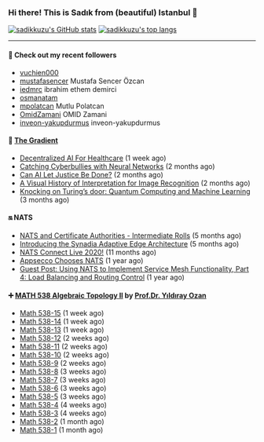 ### Hi there! This is Sadık from (beautiful) Istanbul 👋

[![sadikkuzu's GitHub stats](https://github-readme-stats.vercel.app/api?username=sadikkuzu&show_icons=true&theme=dark&hide=stars&hide_title=true)](https://github.com/sadikkuzu)
[![sadikkuzu's top langs](https://github-readme-stats.vercel.app/api/top-langs/?username=sadikkuzu&langs_count=6&layout=compact&theme=dark&hide_title=true)](https://github.com/sadikkuzu)

---

#### 🔭 Check out my recent followers

- [vuchien000](https://github.com/vuchien000) 
- [mustafasencer](https://github.com/mustafasencer) Mustafa Sencer Özcan
- [iedmrc](https://github.com/iedmrc) ibrahim ethem demirci
- [osmanatam](https://github.com/osmanatam) 
- [mpolatcan](https://github.com/mpolatcan) Mutlu Polatcan
- [OmidZamani](https://github.com/OmidZamani) OMID Zamani
- [inveon-yakupdurmus](https://github.com/inveon-yakupdurmus) inveon-yakupdurmus


#### 🔻 [The Gradient](https://thegradient.pub)

- [Decentralized AI For Healthcare](https://thegradient.pub/decentralized-ai-for-healthcare/) (1 week ago)
- [Catching Cyberbullies with Neural Networks](https://thegradient.pub/catching-cyberbullies-with-neural-networks/) (2 months ago)
- [Can AI Let Justice Be Done?](https://thegradient.pub/robot-judges/) (2 months ago)
- [A Visual History of Interpretation for Image Recognition](https://thegradient.pub/a-visual-history-of-interpretation-for-image-recognition/) (2 months ago)
- [Knocking on Turing’s door: Quantum Computing and Machine Learning](https://thegradient.pub/knocking-on-turings-door-quantum-computing-and-machine-learning/) (3 months ago)


#### 🔛 NATS

- [NATS and Certificate Authorities - Intermediate Rolls](https://nats.io/blog/nats-blogpost-ca/) (5 months ago)
- [Introducing the Synadia Adaptive Edge Architecture](https://nats.io/blog/synadia-adaptive-edge/) (5 months ago)
- [NATS Connect Live 2020!](https://nats.io/blog/nats-connect-live-2020/) (11 months ago)
- [Appsecco Chooses NATS](https://nats.io/blog/appsecco-chooses-nats/) (1 year ago)
- [Guest Post: Using NATS to Implement Service Mesh Functionality, Part 4: Load Balancing and Routing Control](https://nats.io/blog/nats-to-implement-service-mesh-functionality-part3-metrics/) (1 year ago)


#### ➕ [MATH 538 Algebraic Topology II](https://www.youtube.com/playlist?list=PLBMmiR8tC9UmP3YhW1R2tNSqTCpq-kaDh) by [Prof.Dr. Yıldıray Ozan](http://users.metu.edu.tr/ozan/indexEng.html)

- [Math 538-15](https://www.youtube.com/watch?v=yYKRWqFoEAA) (1 week ago)
- [Math 538-14](https://www.youtube.com/watch?v=F-nlSTM2rbk) (1 week ago)
- [Math 538-13](https://www.youtube.com/watch?v=iy_J8-IdNTc) (1 week ago)
- [Math 538-12](https://www.youtube.com/watch?v=Fr7bi_ErYOg) (2 weeks ago)
- [Math 538-11](https://www.youtube.com/watch?v=YkpWe1fjOX8) (2 weeks ago)
- [Math 538-10](https://www.youtube.com/watch?v=6uHBO7i_Rac) (2 weeks ago)
- [Math 538-9](https://www.youtube.com/watch?v=ufL4DoyVKg4) (2 weeks ago)
- [Math 538-8](https://www.youtube.com/watch?v=e5yO7Dh6e70) (3 weeks ago)
- [Math 538-7](https://www.youtube.com/watch?v=4H4QaPwjb7o) (3 weeks ago)
- [Math 538-6](https://www.youtube.com/watch?v=zQ--uRnYu7o) (3 weeks ago)
- [Math 538-5](https://www.youtube.com/watch?v=S4e5jGol5Nk) (3 weeks ago)
- [Math 538-4](https://www.youtube.com/watch?v=IhmA_gXjPVc) (4 weeks ago)
- [Math 538-3](https://www.youtube.com/watch?v=ouhicmNal20) (4 weeks ago)
- [Math 538-2](https://www.youtube.com/watch?v=xqBTFQDlWQE) (1 month ago)
- [Math 538-1](https://www.youtube.com/watch?v=pUcb8QkYp7E) (1 month ago)



